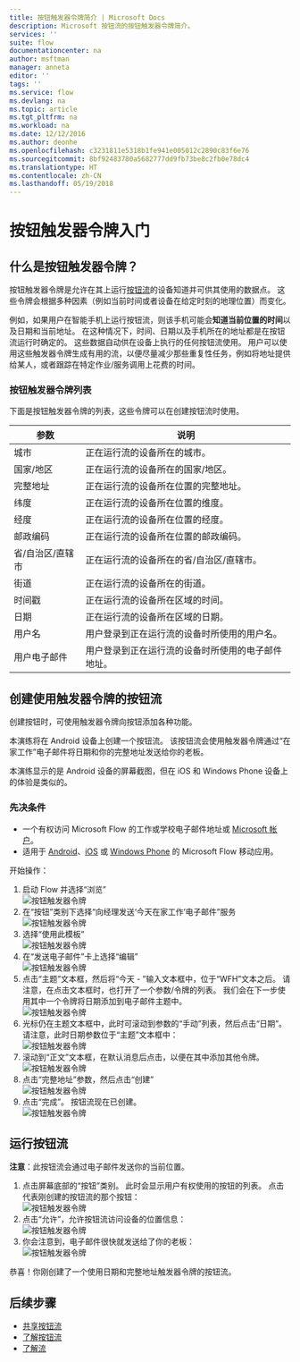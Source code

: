 ```yaml
---
title: 按钮触发器令牌简介 | Microsoft Docs
description: Microsoft 按钮流的按钮触发器令牌简介。
services: ''
suite: flow
documentationcenter: na
author: msftman
manager: anneta
editor: ''
tags: ''
ms.service: flow
ms.devlang: na
ms.topic: article
ms.tgt_pltfrm: na
ms.workload: na
ms.date: 12/12/2016
ms.author: deonhe
ms.openlocfilehash: c3231811e5318b1fe941e005012c2890c83f6e76
ms.sourcegitcommit: 8bf92483780a5682777dd9fb73be8c2fb0e78dc4
ms.translationtype: HT
ms.contentlocale: zh-CN
ms.lasthandoff: 05/19/2018
---
```

# <a name="get-started-with-button-trigger-tokens"></a>按钮触发器令牌入门
## <a name="what-are-button-trigger-tokens"></a>什么是按钮触发器令牌？
按钮触发器令牌是允许在其上运行[按钮流](introduction-to-button-flows.md)的设备知道并可供其使用的数据点。 这些令牌会根据多种因素（例如当前时间或者设备在给定时刻的地理位置）而变化。  

例如，如果用户在智能手机上运行按钮流，则该手机可能会**知道当前位置的时间**以及日期和当前地址。 在这种情况下，时间、日期以及手机所在的地址都是在按钮流运行时确定的。 这些数据自动供在设备上执行的任何按钮流使用。 用户可以使用这些触发器令牌生成有用的流，以便尽量减少那些重复性任务，例如将地址提供给某人，或者跟踪在特定作业/服务调用上花费的时间。

### <a name="list-of-button-trigger-tokens"></a>按钮触发器令牌列表
下面是按钮触发器令牌的列表，这些令牌可以在创建按钮流时使用。

| 参数 | 说明 |
| --- | --- |
| 城市 |正在运行流的设备所在的城市。 |
| 国家/地区 |正在运行流的设备所在的国家/地区。 |
| 完整地址 |正在运行流的设备所在位置的完整地址。 |
| 纬度 |正在运行流的设备所在位置的维度。 |
| 经度 |正在运行流的设备所在位置的经度。 |
| 邮政编码 |正在运行流的设备所在位置的邮政编码。 |
| 省/自治区/直辖市 |正在运行流的设备所在的省/自治区/直辖市。 |
| 街道 |正在运行流的设备所在的街道。 |
| 时间戳 |正在运行流的设备所在区域的时间。 |
| 日期 |正在运行流的设备所在区域的日期。 |
| 用户名 |用户登录到正在运行流的设备时所使用的用户名。 |
| 用户电子邮件 |用户登录到正在运行流的设备时所使用的电子邮件地址。 |

## <a name="create-a-button-flow-that-uses-trigger-tokens"></a>创建使用触发器令牌的按钮流
创建按钮时，可使用触发器令牌向按钮添加各种功能。

本演练将在 Android 设备上创建一个按钮流。 该按钮流会使用触发器令牌通过“在家工作”电子邮件将日期和你的完整地址发送给你的老板。

本演练显示的是 Android 设备的屏幕截图，但在 iOS 和 Windows Phone 设备上的体验是类似的。

### <a name="prerequisites"></a>先决条件
* 一个有权访问 Microsoft Flow 的工作或学校电子邮件地址或 [Microsoft 帐户](https://account.microsoft.com/about?refd=www.microsoft.com)。
* 适用于 [Android](https://aka.ms/flowmobiledocsandroid)、[iOS](https://aka.ms/flowmobiledocsios) 或 [Windows Phone](https://aka.ms/flowmobilewindows) 的 Microsoft Flow 移动应用。

开始操作：

1. 启动 Flow 并选择“浏览”   
   ![按钮触发器令牌](./media/introduction-to-button-trigger-tokens/1.png)  
2. 在“按钮”类别下选择“向经理发送‘今天在家工作’电子邮件”服务   
   ![按钮触发器令牌](./media/introduction-to-button-trigger-tokens/2.png)  
3. 选择“使用此模板”  
   ![按钮触发器令牌](./media/introduction-to-button-trigger-tokens/3.png)  
4. 在“发送电子邮件”卡上选择“编辑”  
   ![按钮触发器令牌](./media/introduction-to-button-trigger-tokens/3-5.png)  
5. 点击“主题”文本框，然后将“今天 - ”输入文本框中，位于“WFH”文本之后。 请注意，在点击文本框时，也打开了一个参数/令牌的列表。 我们会在下一步使用其中一个令牌将日期添加到电子邮件主题中。  
   ![按钮触发器令牌](./media/introduction-to-button-trigger-tokens/4.png)  
6. 光标仍在主题文本框中，此时可滚动到参数的“手动”列表，然后点击“日期”。 请注意，此时日期参数位于“主题”文本框中：  
   ![按钮触发器令牌](./media/introduction-to-button-trigger-tokens/6.png)  
7. 滚动到“正文”文本框，在默认消息后点击，以便在其中添加其他令牌。  
   ![按钮触发器令牌](./media/introduction-to-button-trigger-tokens/7.png)  
8. 点击“完整地址”参数，然后点击“创建”  
   ![按钮触发器令牌](./media/introduction-to-button-trigger-tokens/8.png)  
9. 点击“完成”。 按钮流现在已创建。  
   ![按钮触发器令牌](./media/introduction-to-button-trigger-tokens/9.png)  

## <a name="run-the-button-flow"></a>运行按钮流
**注意**：此按钮流会通过电子邮件发送你的当前位置。  

1. 点击屏幕底部的“按钮”类别。 此时会显示用户有权使用的按钮的列表。 点击代表刚创建的按钮流的那个按钮：  
   ![按钮触发器令牌](./media/introduction-to-button-trigger-tokens/10.png)  
2. 点击“允许”，允许按钮流访问设备的位置信息：  
   ![按钮触发器令牌](./media/introduction-to-button-trigger-tokens/11.png)  
3. 你会注意到，电子邮件很快就发送给了你的老板：  
   ![按钮触发器令牌](./media/introduction-to-button-trigger-tokens/12.png)  

恭喜！你刚创建了一个使用日期和完整地址触发器令牌的按钮流。 

## <a name="next-steps"></a>后续步骤
* [共享按钮流](share-buttons.md)
* [了解按钮流](introduction-to-button-flows.md)  
* [了解流](guided-learning/get-started.yml?tutorial-step=1)

